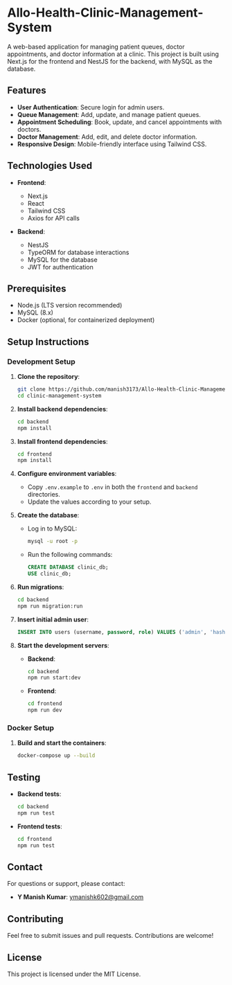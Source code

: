 # Allo-Health-Clinic-Management-System

A web-based application for managing patient queues, doctor appointments, and doctor information at a clinic. This project is built using Next.js for the frontend and NestJS for the backend, with MySQL as the database.

## Features

- **User Authentication**: Secure login for admin users.
- **Queue Management**: Add, update, and manage patient queues.
- **Appointment Scheduling**: Book, update, and cancel appointments with doctors.
- **Doctor Management**: Add, edit, and delete doctor information.
- **Responsive Design**: Mobile-friendly interface using Tailwind CSS.

## Technologies Used

- **Frontend**: 
  - Next.js
  - React
  - Tailwind CSS
  - Axios for API calls

- **Backend**: 
  - NestJS
  - TypeORM for database interactions
  - MySQL for the database
  - JWT for authentication

## Prerequisites

- Node.js (LTS version recommended)
- MySQL (8.x)
- Docker (optional, for containerized deployment)

## Setup Instructions

### Development Setup

1. **Clone the repository**:
   ```bash
   git clone https://github.com/manish3173/Allo-Health-Clinic-Management-System.git
   cd clinic-management-system
   ```

2. **Install backend dependencies**:
   ```bash
   cd backend
   npm install
   ```

3. **Install frontend dependencies**:
   ```bash
   cd frontend
   npm install
   ```

4. **Configure environment variables**:
   - Copy `.env.example` to `.env` in both the `frontend` and `backend` directories.
   - Update the values according to your setup.

5. **Create the database**:
   - Log in to MySQL:
     ```bash
     mysql -u root -p
     ```
   - Run the following commands:
     ```sql
     CREATE DATABASE clinic_db;
     USE clinic_db;
     ```

6. **Run migrations**:
   ```bash
   cd backend
   npm run migration:run
   ```

7. **Insert initial admin user**:
   ```sql
   INSERT INTO users (username, password, role) VALUES ('admin', 'hashed_password_here', 'ADMIN');
   ```

8. **Start the development servers**:
   - **Backend**:
     ```bash
     cd backend
     npm run start:dev
     ```
   - **Frontend**:
     ```bash
     cd frontend
     npm run dev
     ```

### Docker Setup

1. **Build and start the containers**:
   ```bash
   docker-compose up --build
   ```

## Testing

- **Backend tests**:
  ```bash
  cd backend
  npm run test
  ```

- **Frontend tests**:
  ```bash
  cd frontend
  npm run test
  ```

## Contact
For questions or support, please contact:

- **Y Manish Kumar**: [ymanishk602@gmail.com](mailto:ymanishk602@gmail.com)
  
## Contributing
Feel free to submit issues and pull requests. Contributions are welcome!


## License
This project is licensed under the MIT License.

